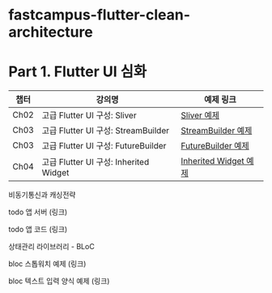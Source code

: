 # fastcampus-flutter-clean-architecture

# Part 1. Flutter UI 심화

| 챕터 | 강의명                               | 예제 링크                                                                      |
|------|--------------------------------------|--------------------------------------------------------------------------------|
| Ch02   | 고급 Flutter UI 구성: Sliver         | [Sliver 예제](https://github.com/yangster-chief/fastcampus_sliver_example)     |
| Ch03   | 고급 Flutter UI 구성: StreamBuilder  | [StreamBuilder 예제](https://github.com/yangster-chief/fastcampus_stream_builder_exam) |
| Ch03   | 고급 Flutter UI 구성: FutureBuilder  | [FutureBuilder 예제](https://github.com/yangster-chief/fastcampus_future_builder_exam) |
| Ch04   | 고급 Flutter UI 구성: Inherited Widget | [Inherited Widget 예제](https://github.com/yangster-chief/fastcampus_inherited_widget_exam) |



비동기통신과 캐싱전략

todo 앱 서버 (링크)

todo 앱 코드 (링크)

상태관리 라이브러리 - BLoC

bloc 스톱워치 예제 (링크)

bloc 텍스트 입력 양식 예제 (링크)

